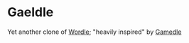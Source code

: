 # Gaeldle

Yet another clone of [Wordle](https://www.nytimes.com/games/wordle/)<!-- that no one asked for -->; "heavily inspired" by [Gamedle](https://gamedle.wtf)
